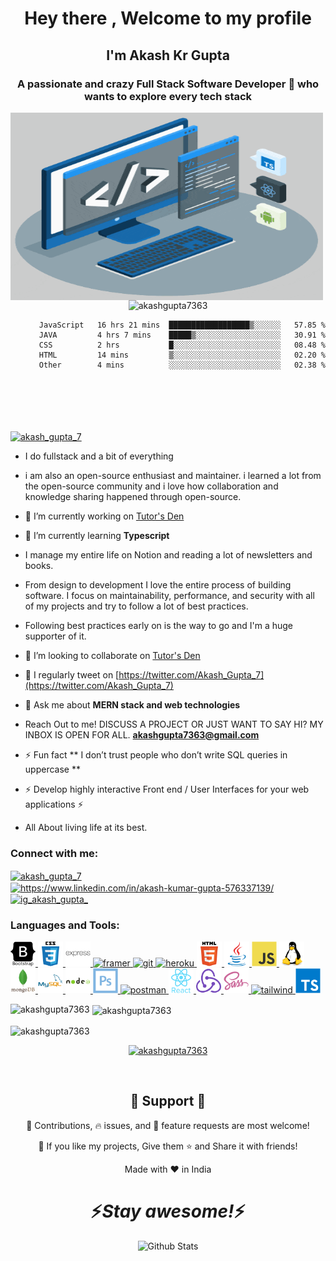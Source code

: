 <h1 align="center">Hey there <img width="50" src="https://github.com/NoobMahbub/NoobMahbub/blob/main/Wave.gif" alt=""/>, Welcome to my profile</h1>
<h2 align="center">I'm Akash Kr Gupta</h2>
<h3 align="center">A passionate and crazy Full Stack Software Developer 🚀 who wants to explore every tech stack</h3>
<img  align="left" alt="Coding" width="500" height="300" src="https://github.com/akashgupta7363/akashgupta7363/blob/main/techstack.gif?raw=true" style="margin-right: 30px" >
<br/>

<p align="center"> <img src="https://komarev.com/ghpvc/?username=akashgupta7363&label=Profile%20views&color=0e75b6&style=flat" alt="akashgupta7363" /> </p>

<div align="right" width="100" height="700" >
  <!--START_SECTION:waka-->

```text
JavaScript   16 hrs 21 mins  ██████████████████▒░░░░░░   57.85 %
JAVA         4 hrs 7 mins    █████▒░░░░░░░░░░░░░░░░░░░   30.91 %
CSS          2 hrs           █░░░░░░░░░░░░░░░░░░░░░░░░   08.48 %
HTML         14 mins         ▒░░░░░░░░░░░░░░░░░░░░░░░░   02.20 %
Other        4 mins          ░░░░░░░░░░░░░░░░░░░░░░░░░   02.38 %
```

<!--END_SECTION:waka-->

  </div>
  <br /><br /><br /><br />


<br />

<div align="left"> <a href="https://twitter.com/akash_gupta_7" target="blank"><img src="https://img.shields.io/twitter/follow/akash_gupta_7?logo=twitter&style=for-the-badge" alt="akash_gupta_7" /></a> </div>



-  I do fullstack and a bit of everything
-  i am also an open-source enthusiast and maintainer. i learned a lot from the open-source community and i love how collaboration and knowledge sharing happened through open-source.
-  🔭 I’m currently working on [Tutor's Den](https://github.com/akashgupta7363/Tutor-s-Den)

- 🌱 I’m currently learning **Typescript**
- I manage my entire life on Notion and reading a lot of newsletters and books. 
- From design to development I love the entire process of building software. I focus on maintainability, performance, and security with all of my projects and try to follow a lot of best practices. 
- Following best practices early on is the way to go and I'm a huge supporter of it.

- 👯 I’m looking to collaborate on [Tutor's Den](https://github.com/akashgupta7363/Tutor-s-Den)

- 📝 I regularly tweet on [https://twitter.com/Akash_Gupta_7](https://twitter.com/Akash_Gupta_7)

- 💬 Ask me about **MERN stack and web technologies**

- Reach Out to me! DISCUSS A PROJECT OR JUST WANT TO SAY HI? MY INBOX IS OPEN FOR ALL. **akashgupta7363@gmail.com**

- ⚡ Fun fact  **  I don’t trust people who don’t write SQL queries in uppercase  **
- ⚡ Develop highly interactive Front end / User Interfaces for your web applications ⚡ 
- All About living life at its best.


<h3 align="left">Connect with me:</h3>
<p align="left">
<a href="https://twitter.com/akash_gupta_7" target="blank"><img align="center" src="https://raw.githubusercontent.com/rahuldkjain/github-profile-readme-generator/master/src/images/icons/Social/twitter.svg" alt="akash_gupta_7" height="30" width="40" /></a>
<a href="https://linkedin.com/in/https://www.linkedin.com/in/akash-kumar-gupta-576337139/" target="blank"><img align="center" src="https://raw.githubusercontent.com/rahuldkjain/github-profile-readme-generator/master/src/images/icons/Social/linked-in-alt.svg" alt="https://www.linkedin.com/in/akash-kumar-gupta-576337139/" height="30" width="40" /></a>
<a href="https://instagram.com/ig_akash_gupta_" target="blank"><img align="center" src="https://raw.githubusercontent.com/rahuldkjain/github-profile-readme-generator/master/src/images/icons/Social/instagram.svg" alt="ig_akash_gupta_" height="30" width="40" /></a>
</p>

<h3 align="left">Languages and Tools:</h3>
<p align="left"> <a href="https://getbootstrap.com" target="_blank" rel="noreferrer"> <img src="https://raw.githubusercontent.com/devicons/devicon/master/icons/bootstrap/bootstrap-plain-wordmark.svg" alt="bootstrap" width="40" height="40"/>
   </a>  <a href="https://www.w3schools.com/css/" target="_blank" rel="noreferrer"> <img src="https://raw.githubusercontent.com/devicons/devicon/master/icons/css3/css3-original-wordmark.svg" alt="css3" width="40" height="40"/> </a> <a href="https://expressjs.com" target="_blank" rel="noreferrer"> <img src="https://raw.githubusercontent.com/devicons/devicon/master/icons/express/express-original-wordmark.svg" alt="express" width="40" height="40"/> </a>  <a href="https://www.framer.com/" target="_blank" rel="noreferrer"> <img src="https://www.vectorlogo.zone/logos/framer/framer-icon.svg" alt="framer" width="40" height="40"/> </a> <a href="https://git-scm.com/" target="_blank" rel="noreferrer"> <img src="https://www.vectorlogo.zone/logos/git-scm/git-scm-icon.svg" alt="git" width="40" height="40"/> </a> <a href="https://heroku.com" target="_blank" rel="noreferrer"> <img src="https://www.vectorlogo.zone/logos/heroku/heroku-icon.svg" alt="heroku" width="40" height="40"/> </a> <a href="https://www.w3.org/html/" target="_blank" rel="noreferrer"> <img src="https://raw.githubusercontent.com/devicons/devicon/master/icons/html5/html5-original-wordmark.svg" alt="html5" width="40" height="40"/> </a> <a href="https://www.java.com" target="_blank" rel="noreferrer"> <img src="https://raw.githubusercontent.com/devicons/devicon/master/icons/java/java-original.svg" alt="java" width="40" height="40"/> </a> <a href="https://developer.mozilla.org/en-US/docs/Web/JavaScript" target="_blank" rel="noreferrer"> <img src="https://raw.githubusercontent.com/devicons/devicon/master/icons/javascript/javascript-original.svg" alt="javascript" width="40" height="40"/> </a> <a href="https://www.linux.org/" target="_blank" rel="noreferrer"> <img src="https://raw.githubusercontent.com/devicons/devicon/master/icons/linux/linux-original.svg" alt="linux" width="40" height="40"/> </a> <a href="https://www.mongodb.com/" target="_blank" rel="noreferrer"> <img src="https://raw.githubusercontent.com/devicons/devicon/master/icons/mongodb/mongodb-original-wordmark.svg" alt="mongodb" width="40" height="40"/> </a> <a href="https://www.mysql.com/" target="_blank" rel="noreferrer"> <img src="https://raw.githubusercontent.com/devicons/devicon/master/icons/mysql/mysql-original-wordmark.svg" alt="mysql" width="40" height="40"/> </a> <a href="https://nodejs.org" target="_blank" rel="noreferrer"> <img src="https://raw.githubusercontent.com/devicons/devicon/master/icons/nodejs/nodejs-original-wordmark.svg" alt="nodejs" width="40" height="40"/> </a> <a href="https://www.photoshop.com/en" target="_blank" rel="noreferrer"> <img src="https://raw.githubusercontent.com/devicons/devicon/master/icons/photoshop/photoshop-line.svg" alt="photoshop" width="40" height="40"/> </a> <a href="https://postman.com" target="_blank" rel="noreferrer"> <img src="https://www.vectorlogo.zone/logos/getpostman/getpostman-icon.svg" alt="postman" width="40" height="40"/> </a> <a href="https://reactjs.org/" target="_blank" rel="noreferrer"> <img src="https://raw.githubusercontent.com/devicons/devicon/master/icons/react/react-original-wordmark.svg" alt="react" width="40" height="40"/> </a> <a href="https://redux.js.org" target="_blank" rel="noreferrer"> <img src="https://raw.githubusercontent.com/devicons/devicon/master/icons/redux/redux-original.svg" alt="redux" width="40" height="40"/> </a> <a href="https://sass-lang.com" target="_blank" rel="noreferrer"> <img src="https://raw.githubusercontent.com/devicons/devicon/master/icons/sass/sass-original.svg" alt="sass" width="40" height="40"/> </a> <a href="https://tailwindcss.com/" target="_blank" rel="noreferrer"> <img src="https://www.vectorlogo.zone/logos/tailwindcss/tailwindcss-icon.svg" alt="tailwind" width="40" height="40"/> </a> <a href="https://www.typescriptlang.org/" target="_blank" rel="noreferrer"> <img src="https://raw.githubusercontent.com/devicons/devicon/master/icons/typescript/typescript-original.svg" alt="typescript" width="40" height="40"/> </a> </p>

<p><img align="left" src="https://github-readme-stats.vercel.app/api/top-langs?username=akashgupta7363&show_icons=true&locale=en&layout=compact" alt="akashgupta7363" /></p>

<p>&nbsp;<img align="center" src="https://github-readme-stats.vercel.app/api?username=akashgupta7363&show_icons=true&locale=en" alt="akashgupta7363" /></p>

<p><img align="center" src="https://github-readme-streak-stats.herokuapp.com/?user=akashgupta7363&" alt="akashgupta7363" /></p>

<p align="center"> <a href="https://github.com/ryo-ma/github-profile-trophy"><img src="https://github-profile-trophy.vercel.app/?username=akashgupta7363" alt="akashgupta7363" /></a> </p>

<br />

<h2 align="center">🤝 Support 🤝</h2>

<p align="center">🎀 Contributions, 🔥 issues, and 🥮 feature requests are most welcome!</p>

<p align="center">💙 If you like my projects, Give them ⭐ and Share it with friends!</p>
</p>
<p align="center">Made with ❤️ in India</p>

<h1 align='center'>⚡️<i>Stay awesome!</i>⚡️</h1>

<p align="center">
        <img src="https://raw.githubusercontent.com/mayhemantt/mayhemantt/Update/svg/Bottom.svg" alt="Github Stats" />
</p>
